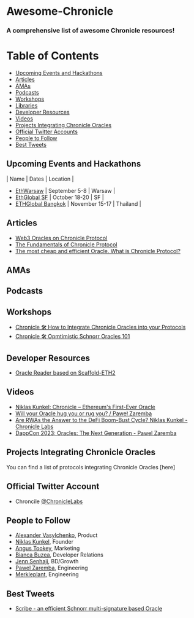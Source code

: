 # Awesome-Chronicle

### A comprehensive list of awesome Chronicle resources! 


# Table of Contents
- [Upcoming Events and Hackathons](#upcoming-events-and-hackathons)
- [Articles](#articles)
- [AMAs](#amas)
- [Podcasts](#podcasts)
- [Workshops](#workshops)
- [Libraries](#libraries)
- [Developer Resources](#developer-resources)
- [Videos](#videos)
- [Projects Integrating Chronicle Oracles](#projects-integrating-chronicle-oracles)
- [Official Twitter Accounts](#official-twitter-accounts)
- [People to Follow](#people-to-follow)
- [Best Tweets](#best-tweets)


## Upcoming Events and Hackathons
| Name | Dates | Location | 

- [EthWarsaw](https://www.ethwarsaw.dev/) | September 5-8 | Warsaw |
- [EthGlobal SF](https://ethglobal.com/events/sanfrancisco2024) | October 18-20 | SF |
- [ETHGlobal Bangkok](https://ethglobal.com/events/bangkok) | November 15-17 | Thailand |

## Articles
- [Web3 Oracles on Chronicle Protocol]()
- [The Fundamentals of Chronicle Protocol](https://tokenterminal.com/resources/crypto-research/the-fundamentals-of-chronicle-protocol#abstract)
- [The most cheap and efficient Oracle. What is Chronicle Protocol?](https://hackenproof.com/blog/for-hackers/what-is-chronicle-protocol)


## AMAs


## Podcasts


## Workshops

- [Chronicle 🛠️ How to Integrate Chronicle Oracles into your Protocols](https://www.youtube.com/watch?v=1O1yScb6KDk)
- [Chronicle 🛠️ Opmtimistic Schnorr Oracles 101](https://www.youtube.com/watch?v=IzYU6_Cp5-Y)


## Developer Resources
- [Oracle Reader based on Scaffold-ETH2](https://github.com/chronicleprotocol/scaffold-oracle-reader)


## Videos
- [Niklas Kunkel: Chronicle – Ethereum's First-Ever Oracle](https://www.youtube.com/watch?v=Cd9d9TslucQ&t=842s)
- [Will your Oracle hug you or rug you? / Paweł Zaremba](https://www.youtube.com/watch?v=dCGz7GwCXgE)
- [Are RWAs the Answer to the DeFi Boom-Bust Cycle? Niklas Kunkel - Chronicle Labs ](https://www.youtube.com/watch?v=MLu0F3lW_UI&list=PLHWmbk2F4kE-H54fXRpii0UphKeqZgIW3&index=2)
- [DappCon 2023: Oracles: The Next Generation - Pawel Zaremba](https://www.youtube.com/watch?v=8K7CWrxRk80&list=PLHWmbk2F4kE-H54fXRpii0UphKeqZgIW3&index=4)


## Projects Integrating Chronicle Oracles
You can find a list of protocols integrating Chronicle Oracles [here]

## Official Twitter Account
- Chroncile [@ChronicleLabs](https://x.com/ChronicleLabs)

## People to Follow

   - [Alexander Vasylchenko](https://x.com/AlexanderVasyl), Product
   - [Niklas Kunkel](https://x.com/nomos_paradox), Founder
   - [Angus Tookey](https://x.com/AngusTookey), Marketing
   - [Bianca Buzea](https://x.com/buzea200), Developer Relations
   - [Jenn Senhaji](https://x.com/jensenhaji), BD/Growth
   - [Pawel Zaremba](https://x.com/teghnet), Engineering
   - [Merkleplant](https://x.com/merkleplant_eth), Engineering

## Best Tweets
- [Scribe - an efficient Schnorr multi-signature based Oracle](https://x.com/merkleplant_eth/status/1693652385980379593)
